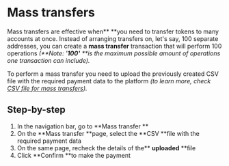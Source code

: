 

# Mass transfers

Mass transfers are effective when** **you need to transfer tokens to many accounts at once. Instead of arranging transfers on, let's say, 100 separate addresses, you can create a **mass transfer** transaction that will perform 100 operations _(**Note: '**100'** **is the maximum possible amount of operations one transaction can include)._

To perform a mass transfer you need to upload the previously created CSV file with the required payment data to the platform _(to learn more, check [CSV file for mass transfers](./CSV-file-for-mass-transfers.md))._


## Step-by-step



1.  In the navigation bar, go to **Mass transfer **
1.  On the **Mass transfer **page, select the **CSV **file with the required payment data 
1.  On the same page, recheck the details of the** **uploaded** **file
1.  Click **Confirm **to make the payment